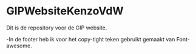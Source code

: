 # GIPWebsiteKenzoVdW
Dit is de repository voor de GIP website.

-In de footer heb ik voor het copy-tight teken gebruikt gemaakt van Font-awesome.
